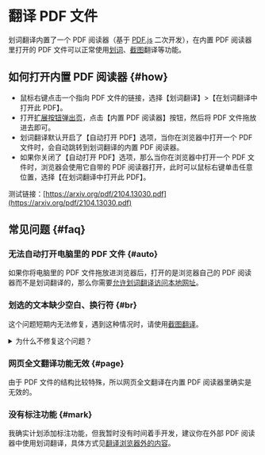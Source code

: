 # 翻译 PDF 文件

划词翻译内置了一个 PDF 阅读器（基于 [PDF.js](https://mozilla.github.io/pdf.js/) 二次开发），在内置 PDF 阅读器里打开的 PDF 文件可以正常使用[划词](cross.mdx)、[截图](screenshot.md)翻译等功能。

## 如何打开内置 PDF 阅读器 {#how}

- 鼠标右键点击一个指向 PDF 文件的链接，选择【划词翻译】>【在划词翻译中打开此 PDF】。
- 打开[扩展按钮弹出页](popup.md)，点击【内置 PDF 阅读器】按钮，然后将 PDF 文件拖放进去即可。
- 划词翻译默认开启了【自动打开 PDF】选项，当你在浏览器中打开一个 PDF 文件时，会自动跳转到划词翻译的内置 PDF 阅读器。
- 如果你关闭了【自动打开 PDF】选项，那么当你在浏览器中打开一个 PDF 文件时，浏览器会使用它自带的 PDF 阅读器打开，此时可以鼠标右键单击任意位置，选择【在划词翻译中打开此 PDF】。

测试链接：[https://arxiv.org/pdf/2104.13030.pdf](https://arxiv.org/pdf/2104.13030.pdf)

## 常见问题 {#faq}

### 无法自动打开电脑里的 PDF 文件 {#auto}

如果你将电脑里的 PDF 文件拖放进浏览器后，打开的是浏览器自己的 PDF 阅读器而不是划词翻译的，那么你需要[允许划词翻译访问本地网址](../faq.mdx#file-url)。

### 划选的文本缺少空白、换行符 {#br}

这个问题短期内无法修复，遇到这种情况时，请使用[截图翻译](./screenshot.md)。

<details>
<summary>为什么不修复这个问题？</summary>
<p>划词翻译的内置 PDF 阅读器使用的是第三方的 <a href="https://mozilla.github.io/pdf.js/" target="_blank" rel="noreferrer noopener">PDF.js</a>，这个问题 PDF.js 一直没有修复，而由我自己来修复的话就会有以下两个问题：</p>
<ol>
<li>难度很大，可能会耗费大量时间而且不能成功修复。</li>
<li>即使我能修复这个问题，那以后升级 PDF.js 的版本时我就得始终确保我的修复代码跟它们的新版本是兼容的。</li>
</ol>
综合来看，直接用截图翻译的形式更简单便捷。
</details>

### 网页全文翻译功能无效 {#page}

由于 PDF 文件的结构比较特殊，所以网页全文翻译在内置 PDF 阅读器里确实是无效的。

### 没有标注功能 {#mark}

我确实计划添加标注功能，但我暂时没有时间着手开发，建议你在外部 PDF 阅读器中使用划词翻译，具体方式见[翻译浏览器外的内容](./extra.mdx)。
